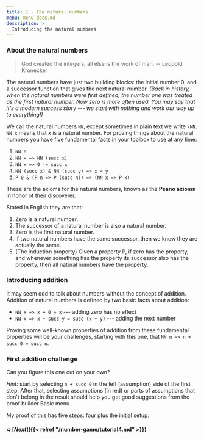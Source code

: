 ```yaml
---
title: 1 - The natural numbers
menu: menu-docs.md
description: >
  Introducing the natural numbers
---
```


### About the natural numbers

> God created the integers; all else is the work of man. -- Leopold
> Kronecker

The natural numbers have just two building blocks: the initial number
0, and a successor function that gives the next natural number.
*(Back in history, when the natural numbers were first defined, the
number one was treated as the first natural number.  Now zero is more
often used.  You may say that it's a modern success story --- we start
with nothing and work our way up to everything!)*

We call the natural numbers `NN`, except sometimes in plain text we
write `\NN`.  `NN x` means that x is a natural number.  For proving
things about the natural numbers you have five fundamental facts in
your toolbox to use at any time:

1. `NN 0`
1. `NN x => NN (succ x)`
1. `NN x => 0 != succ x`
1. `NN (succ x) & NN (succ y) => x = y`
1. `P 0 & (P n => P (succ n)) => (NN x => P x)`

These are the axioms for the natural numbers, known as
the **Peano axioms** in honor of their discoverer.

Stated in English they are that:

1. Zero is a natural number.
1. The successor of a natural number is also a natural number.
1. Zero is the first natural number.
1. If two natural numbers have the same successor, then we know
   they are actually the same.
1. (The induction property) Given a property P, if zero has the
   property, and whenever something has the property its successor
   also has the property, then all natural numbers have the property.

### Introducing addition

It may seem odd to talk about numbers without the concept of addition.
Addition of natural numbers is defined by two basic facts about
addition:

- `NN x => x + 0 = x` --- adding zero has no effect
- `NN x => x + succ y = succ (x + y)` --- adding the next number

Proving some well-known properties of addition from these fundamental
properties will be your challenges, starting with this one, that `NN n
=> n + succ 0 = succ n`.

### First addition challenge

Can you figure this one out on your own?

*Hint:* start by selecting `n + succ 0` in the left (assumption) side
of the first step.  After that, selecting assumptions (in red) or
parts of assumptions that don't belong in the result should help you
get good suggestions from the proof builder Basic menu.

<div class=proof-editor data-exercise="nat/nat4"></div>

My proof of this has five steps: four plus the initial setup.

#### ➭ [***Next***]({{< relref "/number-game/tutorial4.md" >}})
